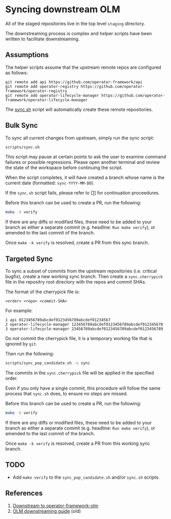 # Syncing downstream OLM

All of the staged repositories live in the top level `staging` directory.

The downstreaming process is complex and helper scripts have been written
to facilitate downstreaming.

## Assumptions

The helper scripts assume that the upstream remote repos are configured
as follows:
```
git remote add api https://github.com/operator-framework/api
git remote add operator-registry https://github.com/operator-framework/operator-registry
git remote add operator-lifecycle-manager https://github.com/operator-framework/operator-lifecycle-manager
```
The [sync.sh](sync.sh) script will automatically create these
remote repositories.

## Bulk Sync

To sync all current changes from upstream, simply run the sync script:
```sh
scripts/sync.sh
```

This script may pause at certain points to ask the user to examine
command failures or possible regressions. Please open another terminal
and review the state of the workspace before continuing the script.

When the script completes, it will have created a branch whose name is
the current date (formatted: `sync-YYYY-MM-DD`).

If the `sync.sh` script fails, please refer to
[[1](https://spaces.redhat.com/display/OOLM/Downstream+to+operator-framework-olm)]
for continuation proceedures.

Before this branch can be used to create a PR, run the following:
```sh
make -k verify
```
If there are any diffs or modified files, these need to be added to 
your branch as either a separate commit (e.g. headline: `Run make verify`),
or amended to the last commit of the branch.

Once `make -k verify` is resolved, create a PR from this sync branch.


## Targeted Sync

To sync a subset of commits from the upstream repositories (i.e. critical
bugfix), create a new working sync branch. Then create a `sync.cherrypick`
file in the repositry root directory with the repos and commit SHAs.

The format of the cherrypick file is:
```
<order> <repo> <commit-SHA>
```

For example:
```
1 api 0123456789abcdef0123456789abcdef01234567
2 operator-lifecycle-manager 123456789abcdef0123456789abcdef012345678
3 operator-lifecycle-manager 23456789abcdef0123456789abcdef0123456789
```
Do _not_ commit the cherrypick file, it is a temporary working file that
is ignored by `git`.

Then run the following:
```sh
scripts/sync_pop_candidate.sh -a sync
```
The commits in the `sync.cherrypick` file will be applied in the specified
order.

Even if you only have a single commit, this procedure will follow the same
process that `sync.sh` does, to ensure no steps are missed.

Before this branch can be used to create a PR, run the following:
```sh
make -k verify
```
If there are any diffs or modified files, these need to be added to 
your branch as either a separate commit (e.g. headline: `Run make verify`),
or amended to the last commit of the branch.

Once `make -k verify` is resolved, create a PR from this working sync branch.

## TODO

* Add `make verify` to the `sync_pop_candidate.sh` and/or `sync.sh` scripts.

## References
1. [Downstream to operator-framework-olm](https://spaces.redhat.com/display/OOLM/Downstream+to+operator-framework-olm)
2. [OLM downstreaming guide](https://docs.google.com/document/d/139yXeOqAJbV1ndC7Q4NbaOtzbSdNpcuJan0iemORd3g/edit#) (old)
